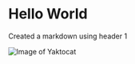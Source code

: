 # Hello World #
Created a markdown using header 1

![Image of Yaktocat](https://octodex.github.com/images/yaktocat.png)
